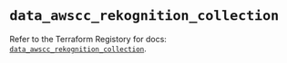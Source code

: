 # `data_awscc_rekognition_collection`

Refer to the Terraform Registory for docs: [`data_awscc_rekognition_collection`](https://registry.terraform.io/providers/hashicorp/awscc/0.70.0/docs/data-sources/rekognition_collection).
